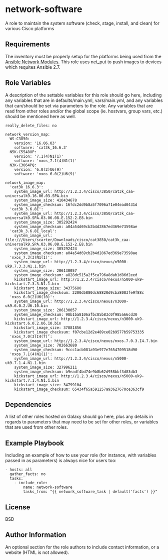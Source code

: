 network-software
=========

A role to maintain the system software (check, stage, install, and clean) for various Cisco platforms

Requirements
------------

The inventory must be properly setup for the platforms being used from the [Ansible Network Modules](https://docs.ansible.com/ansible/latest/network/index.html).  This role uses net_put to push images to devices which requites Ansible 2.7.


Role Variables
--------------

A description of the settable variables for this role should go here, including any variables that are in defaults/main.yml, vars/main.yml, and any variables that can/should be set via parameters to the role. Any variables that are read from other roles and/or the global scope (ie. hostvars, group vars, etc.) should be mentioned here as well.

```
really_delete_files: no

network_version_map:
  WS-C3850:
    version: '16.06.03'
    software: 'cat3k_16.6.3'
  N5K-C5548UP:
    version: '7.1(4)N1(1)'
    software: 'nxos_7.1(4)N1(1)'
  N3K-C3064PQ:
    version: '6.0(2)U6(9)'
    software: 'nxos_6.0(2)U6(9)'

network_image_map:
  'cat3k_16.6.3':
    system_image_url: http://1.2.3.4/cisco/3850/cat3k_caa-universalk9.16.06.03.SPA.bin
    system_image_size: 410434678
    system_image_checksum: 16fdc2dd9b8a5f7096a71e04ead0431d
  'cat3k_3.6.8E':
    system_image_url: http://1.2.3.4/cisco/3850/cat3k_caa-universalk9.SPA.03.06.08.E.152-2.E8.bin
    system_image_size: 305292424
    system_image_checksum: a04a54d69cb2b4d2867ed369e73598ae
  'cat3k_3.6.8E_local':
    system_image_url: file:///Users/scarter/Downloads/cisco/cat3850/cat3k_caa-universalk9.SPA.03.06.08.E.152-2.E8.bin
    system_image_size: 305292424
    system_image_checksum: a04a54d69cb2b4d2867ed369e73598ae
  'nxos_7.3(3)N1(1)':
    system_image_url: http://1.2.3.4/cisco/nexus/n5000-uk9.7.3.3.N1.1.bin
    system_image_size: 206130057
    system_image_checksum: a828dc515a2f5ca796a8dab1d86d2eed
    kickstart_image_url: http://1.2.3.4/cisco/nexus/n5000-uk9-kickstart.7.3.3.N1.1.bin
    kickstart_image_size: 34375680
    kickstart_image_checksum: 2200d5880dc68820d9cba8083fe9f88c
  'nxos_6.0(2)U6(10)':
    system_image_url: http://1.2.3.4/cisco/nexus/n3000-uk9.6.0.2.U6.10.bin
    system_image_size: 206130057
    system_image_checksum: 98b1ba8106afbc85b83c0f985a66cd30
    kickstart_image_url: http://1.2.3.4/cisco/nexus/n3000-uk9-kickstart.6.0.2.U6.10.bin
    kickstart_image_size: 37881856
    kickstart_image_checksum: f07cbe12d2e489ce02b9577b59753335
  'nxos_7.0(3)I4(7)':
    system_image_url: http://1.2.3.4/cisco/nexus/nxos.7.0.3.I4.7.bin
    system_image_size: 702663680
    system_image_checksum: 9ccc1acb081a93e977e7654709518d90
  'nxos_7.1(4)N1(1)':
    system_image_url: http://1.2.3.4/cisco/nexus/n5000-uk9.7.1.4.N1.1.bin
    system_image_size: 327996211
    system_image_checksum: b9eadf4bd74e9b8b62d958bbf3d83db3
    kickstart_image_url: http://1.2.3.4/cisco/nexus/n5000-uk9-kickstart.7.1.4.N1.1.bin
    kickstart_image_size: 34799104
    kickstart_image_checksum: 65434f65a591257a93627670ce363cf9
```

Dependencies
------------

A list of other roles hosted on Galaxy should go here, plus any details in regards to parameters that may need to be set for other roles, or variables that are used from other roles.

Example Playbook
----------------

Including an example of how to use your role (for instance, with variables passed in as parameters) is always nice for users too:

    - hosts: all
      gather_facts: no
      tasks:
        - include_role:
            name: network-software
            tasks_from: "{{ network_software_task | default('facts') }}"

License
-------

BSD

Author Information
------------------

An optional section for the role authors to include contact information, or a website (HTML is not allowed).
